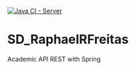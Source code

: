 [![Java CI - Server](https://github.com/RaphaelRFreitas/SD_RaphaelRFreitas//actions/workflows/maven.yml/badge.svg)](https://github.com/RaphaelRFreitas/SD_RaphaelRFreitas/actions/workflows/maven.yml)

# SD_RaphaelRFreitas
 Academic API REST with Spring

